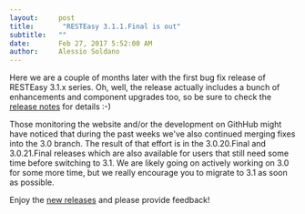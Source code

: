 ```yaml
---
layout:     post
title:       "RESTEasy 3.1.1.Final is out"
subtitle:   ""
date:       Feb 27, 2017 5:52:00 AM
author:     Alessio Soldano
---
```



                    



                    




Here we are a couple of months later with the first bug fix release of RESTEasy 3.1.x series. Oh, well, the release actually includes a bunch of enhancements and component upgrades too, so be sure to check the [release notes](https://issues.jboss.org/secure/ReleaseNote.jspa?version=12331661&amp;styleName=Text&amp;projectId=12310560&amp;Create=Create) for details :-)

Those monitoring the website and/or the development on GithHub might have noticed that during the past weeks we&#39;ve also continued merging fixes into the 3.0 branch. The result of that effort is in the 3.0.20.Final and 3.0.21.Final releases which are also available for users that still need some time before switching to 3.1. We are likely going on actively working on 3.0 for some more time, but we really encourage you to migrate to 3.1 as soon as possible.

Enjoy the [new releases](https://resteasy.jboss.org/downloads) and please provide feedback!




                    




                    

                    


                

